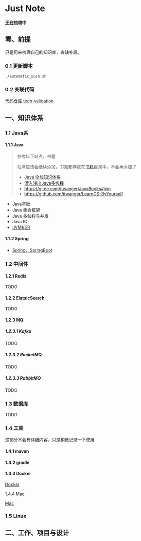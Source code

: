 # Just Note

**还在梳理中**

## 零、前提

只是用来梳理自己的知识库，查缺补漏。

### 0.1 更新脚本

```shell
./automatic_push.sh
```

### 0.2 关联代码

[代码仓库 tech-validation](https://github.com/NanChaos/tech-validation.git)

## 一、知识体系

### 1.1 Java系

#### 1.1.1 Java

> 参考以下站点、书籍
>
> 站点应该会继续添加，书籍都存放在[书籍](./书籍)目录中，不会再添加了
>
> - [Java 全栈知识体系](https://pdai.tech/)
> - [深入浅出Java多线程](https://github.com/RedSpider1/concurrent)
> - https://gitee.com/itwanger/JavaBooks#jvm
> - https://github.com/itwanger/LearnCS-ByYourself

- [Java基础](./Java/Java.md)
- Java 集合框架
- Java 多线程与并发
- Java IO
- [JVM知识](./Java/JVM.md)

#### 1.1.2 Spring

- [Spring、SpringBoot](./Java/SpringBoot.md)

### 1.2 中间件

#### 1.2.1 Redis

TODO

#### 1.2.2 ElatsicSearch

TODO

#### 1.2.3 MQ

##### 1.2.3.1 Kafka

TODO

##### 1.2.3.2 RocketMQ

TODO

##### 1.2.3.3 RabbitMQ

TODO

### 1.3 数据库

TODO

### 1.4 工具

这部分不会有详细内容，只是稍微记录一下使用

#### 1.4.1 maven

#### 1.4.2 gradle

#### 1.4.3 Docker

[Docker](./Docker/Docker.md)

1.4.4 Mac

[Mac](./Mac/Mac.md)

### 1.5 Linux



## 二、工作、项目与设计 









